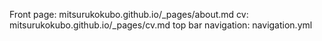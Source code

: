 Front page: mitsurukokubo.github.io/_pages/about.md
cv: mitsurukokubo.github.io/_pages/cv.md
top bar navigation: navigation.yml
